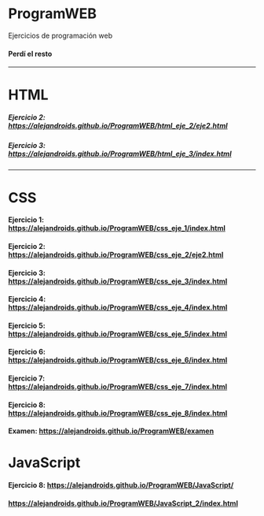# ProgramWEB
 Ejercicios de programación web

#### Perdí el resto
---
# HTML
##### Ejercicio 2: https://alejandroids.github.io/ProgramWEB/html_eje_2/eje2.html 
##### Ejercicio 3: https://alejandroids.github.io/ProgramWEB/html_eje_3/index.html 

---
# CSS
#### Ejercicio 1: https://alejandroids.github.io/ProgramWEB/css_eje_1/index.html 
#### Ejercicio 2: https://alejandroids.github.io/ProgramWEB/css_eje_2/eje2.html 
#### Ejercicio 3: https://alejandroids.github.io/ProgramWEB/css_eje_3/index.html 
#### Ejercicio 4: https://alejandroids.github.io/ProgramWEB/css_eje_4/index.html 
#### Ejercicio 5: https://alejandroids.github.io/ProgramWEB/css_eje_5/index.html 
#### Ejercicio 6: https://alejandroids.github.io/ProgramWEB/css_eje_6/index.html 
#### Ejercicio 7: https://alejandroids.github.io/ProgramWEB/css_eje_7/index.html 
#### Ejercicio 8: https://alejandroids.github.io/ProgramWEB/css_eje_8/index.html 

#### Examen: https://alejandroids.github.io/ProgramWEB/examen

# JavaScript
#### Ejercicio 8: https://alejandroids.github.io/ProgramWEB/JavaScript/
#### https://alejandroids.github.io/ProgramWEB/JavaScript_2/index.html
